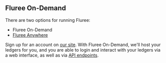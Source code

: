 ## Fluree On-Demand

There are two options for running Fluree:

- Fluree On-Demand
- [Fluree Anywhere](/docs/getting-started/fluree-anywhere)

Sign up for an account on [our site](https://flur.ee/getstarted/). With Fluree On-Demand, we'll host your ledgers for you, and you are able to login and interact with your ledgers via a web interface, as well as via [API endpoints](/api/hosted-endpoints/overview).